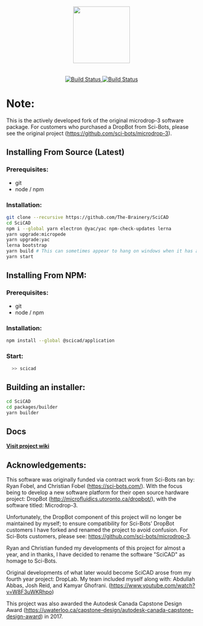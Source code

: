 <p align="center">
<br/>
<img src="https://raw.githubusercontent.com/The-Brainery/SciCAD/master/docs/logo.png" width=150 />
  <br/><br/>
  <br/>

<a href="https://travis-ci.org/The-Brainery/SciCAD">
    <img alt="Build Status" src="https://travis-ci.org/The-Brainery/SciCAD.svg?branch=master"/>
</a>
<a href="https://ci.appveyor.com/project/SciBots/SciCAD">
  <img alt="Build Status" src="https://ci.appveyor.com/api/projects/status/am9mpa48m038s7ec?svg=true"/>
</a>
</p>


# Note:

This is the actively developed fork of the original microdrop-3 software package. For customers who purchased a DropBot from Sci-Bots, please see the original project (https://github.com/sci-bots/microdrop-3).


## Installing From Source (Latest)

### Prerequisites:
- git
- node / npm

### Installation:
```sh
git clone --recursive https://github.com/The-Brainery/SciCAD
cd SciCAD
npm i --global yarn electron @yac/yac npm-check-updates lerna
yarn upgrade:micropede
yarn upgrade:yac
lerna bootstrap
yarn build # This can sometimes appear to hang on windows when it has actually complected. Press <Enter> and/or Ctrl+C if it appears to have stalled for over 30s or so
yarn start
```

## Installing From NPM:

### Prerequisites:
- git
- node / npm

### Installation:
```sh
npm install --global @scicad/application
```

### Start:
```sh
  >> scicad
```

## Building an installer:

```sh
cd SciCAD
cd packages/builder
yarn builder
```

## Docs

**[Visit project wiki](https://github.com/The-Brainery/SciCAD/wiki)**

## Acknowledgements: 

This software was originally funded via contract work from Sci-Bots ran by: Ryan Fobel, and Christian Fobel
(https://sci-bots.com/). With the focus being to develop a new software platform for their open source hardware project: DropBot (http://microfluidics.utoronto.ca/dropbot/), with the software titled: Microdrop-3. 

Unfortunately, the DropBot component of this project will no longer be maintained by myself; to ensure compatibility for Sci-Bots' DropBot customers I have forked and renamed the project to avoid confusion. For Sci-Bots customers, please see: https://github.com/sci-bots/microdrop-3. 

Ryan and Christian funded my developments of this project for almost a year, and in thanks, I have decided to rename the software "SciCAD" as homage to Sci-Bots.

Original developments of what later would become SciCAD arose from my fourth year project: DropLab. My team included myself along with: Abdullah Abbas, Josh Reid, and Kamyar Ghofrani.
(https://www.youtube.com/watch?v=W8F3uWKRhpo)

This project was also awarded the Autodesk Canada Capstone Design Award (https://uwaterloo.ca/capstone-design/autodesk-canada-capstone-design-award) in 2017.

